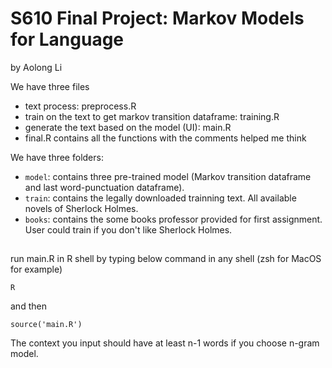 # S610 Final Project: Markov Models for Language

by Aolong Li

We have three files

- text process: preprocess.R
- train on the text to get markov transition dataframe: training.R
- generate the text based on the model (UI): main.R
- final.R contains all the functions with the comments helped me think


We have three folders:

- `model`: contains three pre-trained model (Markov transition dataframe and last word-punctuation dataframe).
- `train`: contains the legally downloaded trainning text. All available novels of Sherlock Holmes.
- `books`: contains the some books professor provided for first assignment. User could train if you don't like Sherlock Holmes.

## 

run main.R in R shell by typing below command in any shell (zsh for MacOS for example)
```
R
```
and then
```
source('main.R')
```
The context you input should have at least n-1 words if you choose n-gram model.
